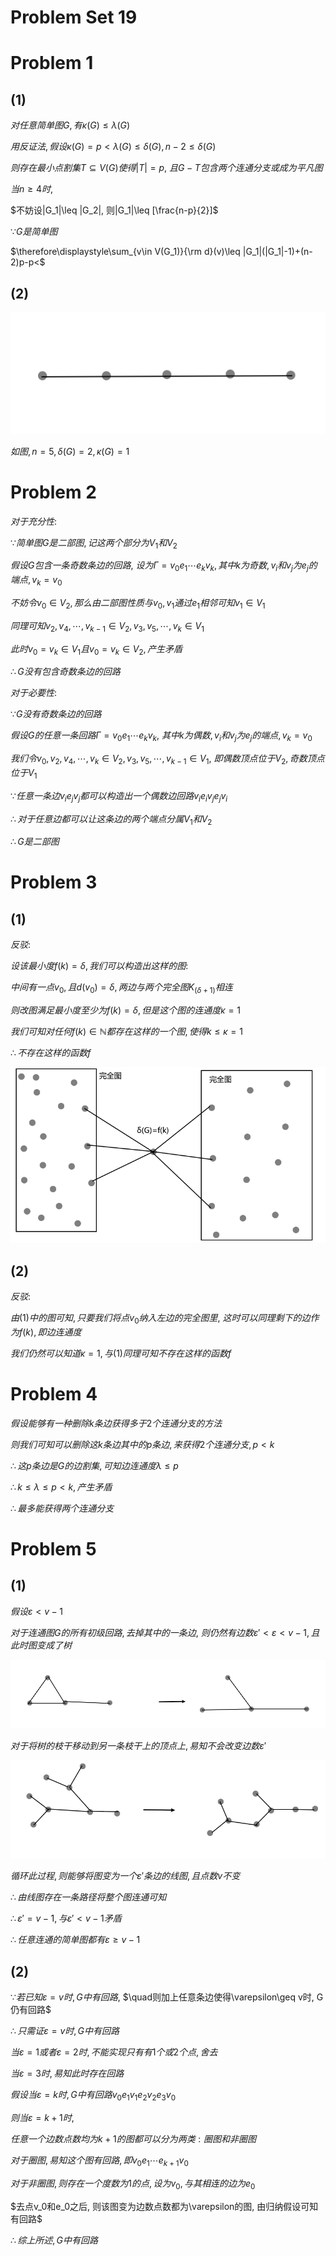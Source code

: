 # Problem Set 19

# Problem 1

## (1)

$对任意简单图G, 有\kappa(G)\leq \lambda(G)$

$用反证法, 假设\kappa(G)=p<\lambda(G)\leq \delta(G), n-2\leq \delta(G)$

$则存在最小点割集T\subseteq V(G)使得|T|=p,$
$且G-T包含两个连通分支或成为平凡图$

$当n\geq 4时,$

$不妨设|G_1|\leq |G_2|, 则|G_1|\leq [\frac{n-p}{2}]$

$\because G是简单图$

$\therefore\displaystyle\sum_{v\in V(G_1)}{\rm d}(v)\leq |G_1|(|G_1|-1)+(n-2)p-p<$



## (2)

![](2020-12-22-21-06-16.png)

$如图, n=5, \delta(G)=2, \kappa(G)=1$


# Problem 2

$对于充分性:$

$\because 简单图G是二部图, 记这两个部分为V_1和V_2$

$假设G包含一条奇数条边的回路,$
$设为\Gamma=v_0e_1\cdots e_kv_k, 其中k为奇数, v_i和v_j为e_j的端点,v_k=v_0$

$不妨令v_0\in V_2, 那么由二部图性质与v_0,v_1通过e_1相邻可知v_1\in V_1$

$同理可知v_2,v_4,\cdots ,v_{k-1}\in V_2, v_3, v_5,\cdots ,v_k\in V_1$

$此时v_0=v_k\in V_1且v_0=v_k\in V_2, 产生矛盾$

$\therefore G没有包含奇数条边的回路$

$对于必要性:$

$\because G没有奇数条边的回路$

$假设G的任意一条回路\Gamma=v_0e_1\cdots e_kv_k,$
$其中k为偶数, v_i和v_j为e_j的端点,v_k=v_0$

$我们令v_0, v_2,v_4,\cdots ,v_{k}\in V_2, v_3, v_5,\cdots ,v_{k-1}\in V_1,$
$即偶数顶点位于V_2, 奇数顶点位于V_1$

$\because 任意一条边v_ie_jv_j都可以构造出一个偶数边回路v_ie_iv_je_jv_i$

$\therefore 对于任意边都可以让这条边的两个端点分属V_1和V_2$

$\therefore G是二部图$


# Problem 3

## (1)

$反驳:$

$设该最小度f(k)=\delta, 我们可以构造出这样的图:$

$中间有一点v_0, 且d(v_0)=\delta, 两边与两个完全图K_{(\delta+1)}相连$

$则改图满足最小度至少为f(k)=\delta, 但是这个图的连通度\kappa=1$

$我们可知对任何f(k)\in \mathbb{N}都存在这样的一个图, 使得k\leq \kappa = 1$

$\therefore 不存在这样的函数f$

![](2020-12-27-15-52-34.png)

## (2)

$反驳:$

$由(1)中的图可知, 只要我们将点v_0纳入左边的完全图里,$
$这时可以同理剩下的边作为f(k), 即边连通度$

$我们仍然可以知道\kappa=1, 与(1)同理可知不存在这样的函数f$


# Problem 4

$假设能够有一种删除k条边获得多于2个连通分支的方法$

$则我们可知可以删除这k条边其中的p条边, 来获得2个连通分支, p<k$

$\therefore 这p条边是G的边割集, 可知边连通度\lambda \leq p$

$\therefore k\leq \lambda\leq p<k, 产生矛盾$

$\therefore 最多能获得两个连通分支$


# Problem 5

## (1)

$假设\varepsilon<v-1$

$对于连通图G的所有初级回路, 去掉其中的一条边,$
$则仍然有边数\varepsilon'<\varepsilon<v-1, 且此时图变成了树$

![](2020-12-27-16-55-33.png)

$对于将树的枝干移动到另一条枝干上的顶点上, 易知不会改变边数\varepsilon'$

![](2020-12-27-16-59-36.png)

$循环此过程, 则能够将图变为一个\varepsilon'条边的线图, 且点数v不变$

$\therefore 由线图存在一条路径将整个图连通可知$

$\therefore \varepsilon'=v-1, 与\varepsilon'<v-1矛盾$

$\therefore 任意连通的简单图都有\varepsilon\geq v-1$

## (2)

$\because 若已知\varepsilon=v时, G中有回路,$
$\quad则加上任意条边使得\varepsilon\geq v时, G仍有回路$

$\therefore 只需证\varepsilon=v时, G中有回路$

$当\varepsilon=1或者\varepsilon=2时, 不能实现只有有1个或2个点, 舍去$

$当\varepsilon=3时, 易知此时存在回路$

$假设当\varepsilon=k时, G中有回路v_0e_1v_1e_2v_2e_3v_0$

$则当\varepsilon=k+1时,$

$任意一个边数点数均为k+1的图都可以分为两类: 圈图和非圈图$

$对于圈图, 易知这个图有回路, 即v_0e_1\cdots e_{k+1}v_0$

$对于非圈图, 则存在一个度数为1的点, 设为v_0, 与其相连的边为e_0$

$去点v_0和e_0之后, 则该图变为边数点数都为\varepsilon的图, 由归纳假设可知有回路$

$\therefore 综上所述, G中有回路$